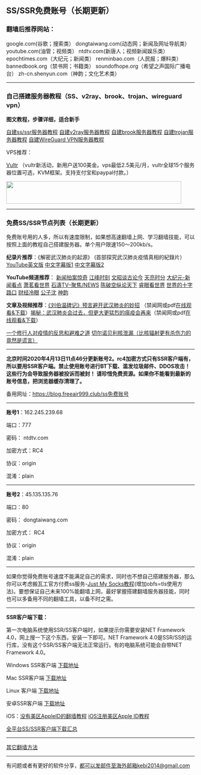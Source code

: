 ## SS/SSR免费账号（长期更新）

### 翻墙后推荐网站：

google.com(谷歌；搜索类） dongtaiwang.com(动态网；新闻及网址导航类）  youtube.com(油管；视频类）  ntdtv.com(新唐人；视频新闻娱乐类）    epochtimes.com（大纪元；新闻类）  renminbao.com（人民报；爆料类） bannedbook.org（禁书网；书籍类）   soundofhope.org（希望之声国际广播电台）
    zh-cn.shenyun.com（神韵；文化艺术类）

***

### 自己搭建服务器教程（SS、v2ray、brook、trojan、wireguard vpn） 

**图文教程，步骤详细，适合新手**

[自建ss/ssr服务器教程](https://github.com/Alvin9999/new-pac/wiki/%E8%87%AA%E5%BB%BAss%E6%9C%8D%E5%8A%A1%E5%99%A8%E6%95%99%E7%A8%8B) 
[自建v2ray服务器教程](https://github.com/Alvin9999/new-pac/wiki/%E8%87%AA%E5%BB%BAv2ray%E6%9C%8D%E5%8A%A1%E5%99%A8%E6%95%99%E7%A8%8B) 
[自建brook服务器教程](https://github.com/Alvin9999/new-pac/wiki/%E8%87%AA%E5%BB%BAbrook%E6%9C%8D%E5%8A%A1%E5%99%A8%E6%95%99%E7%A8%8B) 
[自建trojan服务器教程](https://github.com/Alvin9999/new-pac/wiki/%E8%87%AA%E5%BB%BAtrojan%E6%9C%8D%E5%8A%A1%E5%99%A8%E6%95%99%E7%A8%8B) 
[自建WireGuard VPN服务器教程](https://github.com/Alvin9999/new-pac/wiki/%E8%87%AA%E5%BB%BAWireGuard-VPN%E6%9C%8D%E5%8A%A1%E5%99%A8%E6%95%99%E7%A8%8B) 

VPS推荐：

[Vultr](https://www.vultr.com/?ref=8418982-6G) （vultr新活动，新用户送100美金。vps最低2.5美元/月，vultr全球15个服务器位置可选，KVM框架。支持支付宝和paypal付款。）

<a href="https://www.vultr.com/?ref=8418982-6G"><img src="https://www.vultr.com/media/banner_2.png" width="468" height="60"></a>


***

### 免费SS/SSR节点列表（长期更新）

免费账号用的人多，所以有速度限制，如果想高速翻墙上网、学习翻墙技能，可以按照上面的教程自己搭建服务器。单个用户限速150～200kb/s。

**纪录片推荐**：《解密武汉肺炎的起源》 (首部探究武汉肺炎疫情真相的紀錄片）[YouTube英文版](https://www.youtube.com/watch?v=3bXWGxhd7ic) [中文字幕版1](https://www.youtube.com/watch?v=EIOPHnWFE40) [中文字幕版2](https://www.ntdtv.com/gb/2020/04/11/a102821093.html)

**YouTube频道推荐**： [新闻拍案惊奇](https://www.youtube.com/user/NTDEducation/videos) [江峰时刻](https://www.youtube.com/channel/UCa6ERCDt3GzkvLye32ar89w/videos) [文昭谈古论今](https://www.youtube.com/channel/UCtAIPjABiQD3qjlEl1T5VpA/featured)  [天亮时分](https://www.youtube.com/channel/UCjvjNeHndz4PGs9JXhzdHqw/videos) 
[大纪元-新闻看点](https://www.youtube.com/channel/UCPMqbkR35zZV1ysWGXJPW-w/videos)  [萧茗看世界](https://www.youtube.com/channel/UC6HcLCrHusY7qLwsWGzfXnw) 
[石濤TV–聚焦/NEWS](https://www.youtube.com/channel/UC6zxZTv5ZbMmEg5GqBmXAUQ/videos)  [陈破空纵论天下](https://www.youtube.com/channel/UCwb7avxK-L5vPjMC1ZIGayw/videos) [睿眼看世界](https://www.youtube.com/channel/UCcWBxfaO69GPOFHSArNET2Q/videos) [世界的十字路口](https://www.youtube.com/channel/UC-A9OzmRcS-SlXIQmvwMf8w/videos) [财经冷眼](https://www.youtube.com/channel/UCn9_KbNANeyYREePe8YA2DA/videos) [公子沈](https://www.youtube.com/channel/UCrGSFNEBmCN0rqhATZels2Q/videos) [神韵](https://www.youtube.com/channel/UC_z8ERuOLTrlAaopY0gxzsA)

**文章及视频推荐**：[《刘伯温碑记》预言避开武汉肺炎的妙招](https://www.bannedbook.org/bnews/comments/20200207/1272816.html) （禁闻网或pdf[在线观看&下载](http://tr1.freedown7.club/html/book/lbw.pdf)）[揭秘：武汉肺炎会过去，但更大更猛烈的瘟疫会再来](https://www.bannedbook.org/bnews/comments/20200211/1275071.html)（禁闻网或pdf[在线观看&下载](http://tr1.freedown7.club/html/book/lunwy.pdf)）


[一个修行人对疫情的反思和避难之道](https://www.youtube.com/watch?v=KzSvhOHPxB4&t=20s) [切尔诺贝利核泄漏（比核辐射更有杀伤力的竟然是谎言）](https://www.youtube.com/watch?v=nfGt6ugUgpo&t=4s) 

***

**北京时间2020年4月13日11点46分更新账号2。rc4加密方式只有SSR客户端有，所以要用SSR客户端。禁止使用账号进行BT下载、滥发垃圾邮件、DDOS攻击！这些行为会导致服务器被投诉而被封！ 请珍惜免费资源。如果你不能看到最新的账号信息，把浏览器缓存清理了。**

备用网址：https://blog.freeair999.club/ss免费账号

***

**账号1**：162.245.239.68
 
端口：777 

密码： ntdtv.com

加密方式：RC4 

协议：origin 

混淆：plain

------

**账号2**：45.135.135.76

端口：80

密码： dongtaiwang.com

加密方式： RC4 

协议：origin 

混淆：plain

***


如果你觉得免费账号速度不能满足自己的需求，同时也不想自己搭建服务器，那么你可以考虑搬瓦工官方付费ss服务-[Just My Socks教程](https://github.com/Alvin9999/new-pac/wiki/Just-My-Socks)(增加obfs=tls使用方法)。要想保证自己未来100%能翻墙上网，最好掌握搭建翻墙服务器技能，同时也可以多备用不同的翻墙工具，以备不时之需。

***


**SSR客户端下载：**

第一次电脑系统使用SSR/SS客户端时，如果提示你需要安装NET Framework 4.0，网上搜一下这个东西，安装一下即可。NET Framework 4.0是SSR/SS的运行库，没有这个SSR/SS客户端无法正常运行。有的电脑系统可能会自带NET Framework 4.0。

Windows SSR客户端 [下载地址](https://github.com/shadowsocksr-backup/shadowsocksr-csharp/releases) 

Mac SSR客户端 [下载地址](https://github.com/shadowsocksr-backup/ShadowsocksX-NG/releases) 

Linux 客户端 [下载地址](http://www.mediafire.com/folder/xag0zy318a5tt/Linux) 

安卓SSR客户端 [下载地址](https://github.com/shadowsocksr-backup/shadowsocksr-android/releases/download/3.4.0.8/shadowsocksr-release.apk) 

iOS：[没有美区AppleID的翻墙教程](https://github.com/Alvin9999/new-pac/wiki/%E8%8B%B9%E6%9E%9C%E6%89%8B%E6%9C%BA%E7%BF%BB%E5%A2%99%E8%BD%AF%E4%BB%B6) [iOS注册美区Apple ID教程](https://github.com/Alvin9999/new-pac/wiki/iOS%E6%B3%A8%E5%86%8C%E7%BE%8E%E5%8C%BAApple-ID%E6%95%99%E7%A8%8B) 

[全平台SS/SSR客户端下载汇总](http://www.mediafire.com/folder/sfqz8bmodqdx5/shadowsocks相关客户端)

***

[其它翻墙方法](https://github.com/Alvin9999/new-pac/wiki/)

***

有问题或者有更好的软件分享，都可以发邮件至海外邮箱kebi2014@gmail.com